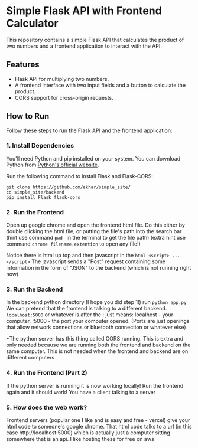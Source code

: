 # Simple Flask API with Frontend Calculator

This repository contains a simple Flask API that calculates the product of two numbers and a frontend application to interact with the API.

## Features

- Flask API for multiplying two numbers.
- A frontend interface with two input fields and a button to calculate the product.
- CORS support for cross-origin requests.

## How to Run

Follow these steps to run the Flask API and the frontend application:

### 1. Install Dependencies

You'll need Python and pip installed on your system. You can download Python from [Python's official website](https://www.python.org/downloads/).

Run the following command to install Flask and Flask-CORS:

```
git clone https://github.com/ekhar/simple_site/
cd simple_site/backend
pip install Flask flask-cors
```

### 2. Run the Frontend 

Open up google chrome and open the frontend html file. Do this either by double clicking the html file, or putting the file's path into the search bar (hint use command ```pwd ``` in the terminal to get the file path) 
(extra hint use command ```chrome filename.extention``` to open any file!)

Notice there is html up top and then javascript in the ```html <script> ... </script>```
The javascript sends a "Post" request containing some information in the form of "JSON" to the backend (which is not running right now)

### 3. Run the Backend
In the backend python directory (I hope you did step 1!) run ```python app.py```
We can pretend that the frontend is talking to a different backend. ```localhost:5000``` or whatever is after the : just means: localhost - your computer, :5000 - the port your computer opened. (Ports are just openings that allow network connections or bluetooth connection or whatever else) 

*The python server has this thing called CORS running. This is extra and only needed because we are running both the frontend and backend on the same computer. This is not needed when the frontend and backend are on different computers

### 4. Run the Frontend (Part 2) 
If the python server is running it is now working locally! Run the frontend again and it should work! You have a client talking to a server

### 5. How does the web work?
Frontend servers (popular one I like and is easy and free - vercel) give your html code to someone's google chrome. That html code talks to a url (in this case http://localhost:5000) which is actually just a computer sitting somewhere that is an api. I like hosting these for free on aws




